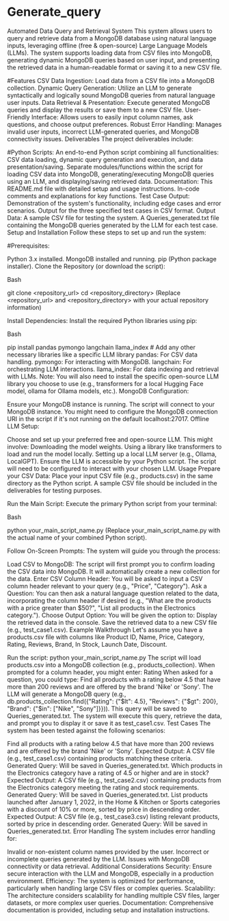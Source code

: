 # Generate_query




Automated Data Query and Retrieval System
This system allows users to query and retrieve data from a MongoDB database using natural language inputs, leveraging offline (free & open-source) Large Language Models (LLMs). The system supports loading data from CSV files into MongoDB, generating dynamic MongoDB queries based on user input, and presenting the retrieved data in a human-readable format or saving it to a new CSV file.

#Features
CSV Data Ingestion: Load data from a CSV file into a MongoDB collection.
Dynamic Query Generation: Utilize an LLM to generate syntactically and logically sound MongoDB queries from natural language user inputs.
Data Retrieval & Presentation: Execute generated MongoDB queries and display the results or save them to a new CSV file.
User-Friendly Interface: Allows users to easily input column names, ask questions, and choose output preferences.
Robust Error Handling: Manages invalid user inputs, incorrect LLM-generated queries, and MongoDB connectivity issues.
Deliverables
The project deliverables include:

#Python Scripts:
An end-to-end Python script combining all functionalities: CSV data loading, dynamic query generation and execution, and data presentation/saving.
Separate modules/functions within the script for loading CSV data into MongoDB, generating/executing MongoDB queries using an LLM, and displaying/saving retrieved data.
Documentation:
This README.md file with detailed setup and usage instructions.
In-code comments and explanations for key functions.
Test Case Output:
Demonstration of the system's functionality, including edge cases and error scenarios.
Output for the three specified test cases in CSV format.
Output Data:
A sample CSV file for testing the system.
A Queries_generated.txt file containing the MongoDB queries generated by the LLM for each test case.
Setup and Installation
Follow these steps to set up and run the system:

#Prerequisites:

Python 3.x installed.
MongoDB installed and running.
pip (Python package installer).
Clone the Repository (or download the script):

Bash

git clone <repository_url>
cd <repository_directory>
(Replace <repository_url> and <repository_directory> with your actual repository information)

Install Dependencies:
Install the required Python libraries using pip:

Bash

pip install pandas pymongo langchain llama_index  # Add any other necessary libraries like a specific LLM library
pandas: For CSV data handling.
pymongo: For interacting with MongoDB.
langchain: For orchestrating LLM interactions.
llama_index: For data indexing and retrieval with LLMs.
Note: You will also need to install the specific open-source LLM library you choose to use (e.g., transformers for a local Hugging Face model, ollama for Ollama models, etc.).
MongoDB Configuration:

Ensure your MongoDB instance is running.
The script will connect to your MongoDB instance. You might need to configure the MongoDB connection URI in the script if it's not running on the default localhost:27017.
Offline LLM Setup:

Choose and set up your preferred free and open-source LLM. This might involve:
Downloading the model weights.
Using a library like transformers to load and run the model locally.
Setting up a local LLM server (e.g., Ollama, LocalGPT).
Ensure the LLM is accessible by your Python script. The script will need to be configured to interact with your chosen LLM.
Usage
Prepare your CSV Data:
Place your input CSV file (e.g., products.csv) in the same directory as the Python script. A sample CSV file should be included in the deliverables for testing purposes.

Run the Main Script:
Execute the primary Python script from your terminal:

Bash

python your_main_script_name.py
(Replace your_main_script_name.py with the actual name of your combined Python script).

Follow On-Screen Prompts:
The system will guide you through the process:

Load CSV to MongoDB: The script will first prompt you to confirm loading the CSV data into MongoDB. It will automatically create a new collection for the data.
Enter CSV Column Header: You will be asked to input a CSV column header relevant to your query (e.g., "Price", "Category").
Ask a Question: You can then ask a natural language question related to the data, incorporating the column header if desired (e.g., "What are the products with a price greater than $50?", "List all products in the Electronics category.").
Choose Output Option: You will be given the option to:
Display the retrieved data in the console.
Save the retrieved data to a new CSV file (e.g., test_case1.csv).
Example Walkthrough
Let's assume you have a products.csv file with columns like Product ID, Name, Price, Category, Rating, Reviews, Brand, In Stock, Launch Date, Discount.

Run the script: python your_main_script_name.py
The script will load products.csv into a MongoDB collection (e.g., products_collection).
When prompted for a column header, you might enter: Rating
When asked for a question, you could type: Find all products with a rating below 4.5 that have more than 200 reviews and are offered by the brand 'Nike' or 'Sony'. 
The LLM will generate a MongoDB query (e.g., db.products_collection.find({"Rating": {"$lt": 4.5}, "Reviews": {"$gt": 200}, "Brand": {"$in": ["Nike", "Sony"]}})). This query will be saved to Queries_generated.txt.
The system will execute this query, retrieve the data, and prompt you to display it or save it as test_case1.csv.
Test Cases
The system has been tested against the following scenarios:

Find all products with a rating below 4.5 that have more than 200 reviews and are offered by the brand 'Nike' or 'Sony'. 
Expected Output: A CSV file (e.g., test_case1.csv) containing products matching these criteria.
Generated Query: Will be saved in Queries_generated.txt.
Which products in the Electronics category have a rating of 4.5 or higher and are in stock? 
Expected Output: A CSV file (e.g., test_case2.csv) containing products from the Electronics category meeting the rating and stock requirements.
Generated Query: Will be saved in Queries_generated.txt.
List products launched after January 1, 2022, in the Home & Kitchen or Sports categories with a discount of 10% or more, sorted by price in descending order. 
Expected Output: A CSV file (e.g., test_case3.csv) listing relevant products, sorted by price in descending order.
Generated Query: Will be saved in Queries_generated.txt.
Error Handling
The system includes error handling for:

Invalid or non-existent column names provided by the user.
Incorrect or incomplete queries generated by the LLM.
Issues with MongoDB connectivity or data retrieval.
Additional Considerations
Security: Ensure secure interaction with the LLM and MongoDB, especially in a production environment.
Efficiency: The system is optimized for performance, particularly when handling large CSV files or complex queries.
Scalability: The architecture considers scalability for handling multiple CSV files, larger datasets, or more complex user queries.
Documentation: Comprehensive documentation is provided, including setup and installation instructions.
